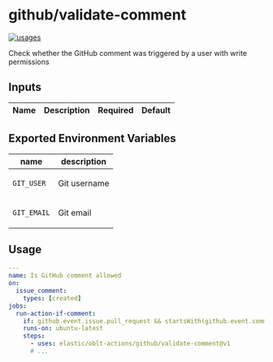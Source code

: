# <!--name-->github/validate-comment<!--/name-->

[![usages](https://img.shields.io/badge/usages-white?logo=githubactions&logoColor=blue)](https://github.com/search?q=elastic%2Foblt-actions%2Fgithub%2Fvalidate-comment+%28path%3A.github%2Fworkflows+OR+path%3A**%2Faction.yml+OR+path%3A**%2Faction.yaml%29&type=code)

<!--description-->
Check whether the GitHub comment was triggered by a user with write permissions
<!--/description-->

## Inputs
<!--inputs-->
| Name | Description | Required | Default |
|------|-------------|----------|---------|
<!--/inputs-->

## Exported Environment Variables

| name       | description             |
|------------|-------------------------|
| `GIT_USER` | <p>Git username</p>     |
| `GIT_EMAIL`| <p>Git email</p>        |

## Usage

<!--usage action="elastic/oblt-actions/**" version="env:VERSION"-->
```yaml
---
name: Is GitHub comment allowed
on:
  issue_comment:
    types: [created]
jobs:
  run-action-if-comment:
    if: github.event.issue.pull_request && startsWith(github.event.comment.body, '/run-test')
    runs-on: ubuntu-latest
    steps:
      - uses: elastic/oblt-actions/github/validate-comment@v1
      # ...
```
<!--/usage-->
